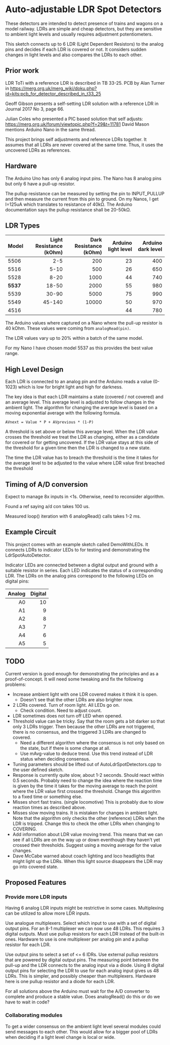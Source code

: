 Auto-adjustable LDR Spot Detectors
==================================

These detectors are intended to detect presence of trains and
wagons on a model railway.
LDRs are simple and cheap detectors, but they are sensitive
to ambient light levels and usually requires adjustment potentiometers.

This sketch connects up to 6 LDR (Light Dependent Resistors) to the analog pins
and decides if each LDR is covered or not.
It considers sudden changes in light levels and also compares the LDRs to each other.

Prior work
----------
LDR ToTi with a reference LDR is described in TB 33-25. 
PCB by Alan Turner in https://merg.org.uk/merg_wiki/doku.php?id=kits:pcb_for_detector_described_in_t33_25

Geoff Gibson presents a self-setting LDR solution with a reference 
LDR in Journal 2017 No 3, page 66.

Julian Coles who presented a PIC based solution that self adjusts: 
https://merg.org.uk/forum/viewtopic.php?f=29&t=11781
David Mason mentions Arduino Nano in the same thread.

This project brings self adjustments and reference LDRs together.
It assumes that all LDRs are never covered at the same time.
Thus, it uses the uncovered LDRs as references.

Hardware
--------
The Arduino Uno has only 6 analog input pins.
The Nano has 8 analog pins but only 6 have a pull-up resistor.

The pullup resistance can be measured by setting the pin to
INPUT_PULLUP and then measure the current from this pin to ground.
On my Nanos, I get I=125uA which translates to resistance of 40kΩ.
The Arduino documentation says the pullup resistance shall be 20-50kΩ.

LDR Types
---------

| Model | Light Resistance (kOhm) | Dark Resistance (kOhm) | Arduino light level | Arduino dark level |
| ----- | ---: | ---: | ---: | ---: |
| 5506 |  2-5   |  200 |  23 | 400 |
| 5516 |  5-10  |  500 | 26 | 650 | 
| 5528 |  8-20  | 1000 | 44 |740 | 
| **5537** | 18-50  | 2000 | 55 |980 |
| 5539 | 30-90  | 5000 | 75 |990 | 
| 5549 | 45-140 |10000 | 50 | 970 | 
| 4516 |        |  | 44 | 780 | 

The Arduino values where captured on a Nano where the pull-up resistor
is 40 kOhm.
These values were coming from `analogRead(pin)`.

The LDR values vary up to 20% within a batch of the same model.

For my Nano I have chosen model 5537 as this provides the best
value range.

High Level Design
-----------------

Each LDR is connected to an analog pin and the Arduino reads
a value (0-1023) which is low for bright light and high for darkness.

The key idea is that each LDR maintains a state (covered / not covered)
and an average level. 
This average level is adjusted to follow changes in the ambient light.
The algorithm for changing the average level is based on a moving exponential
average with the following formula.

```AVnext = Value * P + AVprevious * (1-P)```

A threshold is set above or below this average level. 
When the LDR value crosses the threshold we treat the LDR as changing,
either as a candidate for covered or for getting uncovered.
If the LDR value stays at this side of the threshold for a given time then the
LDR is changed to a new state.

The time the LDR value has to breach the threshold is the time
it takes for the average level to be adjusted to the value where 
LDR value first breached the threshold

Timing of A/D conversion
------------------------
Expect to manage 8x inputs in <1s. 
Otherwise, need to reconsider algorithm.

Found a ref saying a/d con takes 100 us.

Measured loop() iteration with 6 analogRead() calls takes 1-2 ms.

Example Circuit
-------
This project comes with an example sketch called DemoWithLEDs.
It connects LDRs to indicator LEDs to for testing and demonstrating
the LdrSpotAutoDetector.

Indicator LEDs are connected between a digital output and ground
with a suitable resistor in series.
Each LED indicates the status of a corresponding LDR. 
The LDRs on the analog pins correspond to the following LEDs on
digital pins:

| Analog | Digital |
| ---: | ---: |
| A0 | 10 |
| A1 | 9 |
| A2 | 8 |
| A3 | 7 |
| A4 | 6 |
| A5 | 5 |

TODO
----
Current version is good enough for demonstrating the principles
and as a proof-of-concept. 
It will need some tweaking and fix the following problems:

- Increase ambient light with one LDR covered makes it think it is open.
  - Doesn't see that the other LDRs are also brighter now.
- 2 LDRs covered. Turn of room light. All LEDs go on.
  - Check condition. Need to adjust count.
- LDR sometimes does not turn off LED when opened.
- Threshold value can be tricky. Say that the room gets a 
  bit darker so that only 3 LDRs trigger. Then because the
  other LDRs are not triggered, there is no consensus, and the 
  triggered 3 LDRs are changed to covered.
  - Need a different algorithm where the consensus is not only
    based on the state, but if there is some change at all.
  - Use mAvg-value to deduce trend. Use this trend instead of
    LDR status when deciding consensus.
- Tuning parameters should be lifted out of AutoLdrSpotDetectors.cpp
  to the user defined sketch.
- Response is currently quite slow, about 1-2 seconds.
  Should react within 0.5 seconds.
  Probably need to change the idea where the reaction time is given
  by the time it takes for the moving average to reach the point where
  the LDR value first crossed the threshold.
  Change this algorithm to a fixed time or something else.
- Misses short fast trains. (single locomotive)
  This is probably due to slow reaction times as described above.
- Misses slow moving trains. 
  It is mistaken for changes in ambient light. 
  Note that the algorithm only checks the other (reference) LDRs when
  the LDR is tripped. 
  Change this to check the other LDRs when changing to COVERING.
- Add information about LDR value moving trend. This means that we
  can see if all LDRs are on the way up or down eventhough they
  haven't yet crossed their thresholds.
  Suggest using a moving average for the value changes. 
- Dave McCabe warned about coach lighting and loco headlights that
  might light up the LDRs. 
  When this light source disappears the LDR may go into covered state.
  
Proposed Features
---
### Provide more LDR inputs
Having 6 analog LDR inputs might be restrictive in some cases.
Multiplexing can be utilized to allow more LDR inputs.

Use analogue multiplexers. 
Select which input to use with a set of digital output pins.
For an 8-1 multiplexer we can now use 48 LDRs.
This requires 3 digital outputs.
Must use pullup resistors for each LDR instead of the built-in ones.
Hardware to use is one multiplexer per analog pin and 
a pullup resistor for each LDR. 

Use output pins to select a set of <= 6 lDRs.
Use external pullup resistors that are powered by digital
output pins.
The measuring point between the pull-up and the LDR connects
to the analog input via a diode.
Using 8 digital output pins for selecting the LDR to use for
each analog input gives us 48 LDRs.
This is simpler, and possibly cheaper than multiplexers.
Hardware here is one pullup resistor and a diode for each LDR.

For all solutions above the Arduino must wait for the A/D converter
to complete and produce a stable value. 
Does analogRead() do this or do we have to wait in code?

### Collaborating modules
To get a wider consensus on the ambient light level
several modules could send messages to each other.
This would allow for a bigger pool of LDRs when
deciding if a light level change is local or wide.